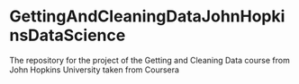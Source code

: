 # GettingAndCleaningDataJohnHopkinsDataScience
The repository for the project of the Getting and Cleaning Data course from John Hopkins University taken from Coursera
